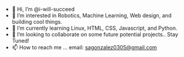 - 👋 Hi, I’m @i-will-succeed
- 👀 I’m interested in Robotics, Machine Learning, Web design, and building cool things.
- 🌱 I’m currently learning Linux, HTML, CSS, Javascript, and Python.
- 💞️ I’m looking to collaborate on some future potential projects.. Stay Tuned!
- 📫 How to reach me ... email: sagonzalez0305@gmail.com

<!---
i-will-succeed/i-will-succeed is a ✨ special ✨ repository because its `README.md` (this file) appears on your GitHub profile.
You can click the Preview link to take a look at your changes.
--->
